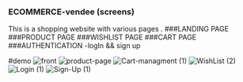 ### ECOMMERCE-vendee (screens)
This is a shopping website with various pages .
###LANDING PAGE
###PRODUCT PAGE
###WISHLIST PAGE
###CART PAGE
###AUTHENTICATION -logIn && sign up

#demo 
![front](https://user-images.githubusercontent.com/90030549/155015320-35db2a29-c6da-44e6-b06c-23d88c7b307d.png)
![product-page](https://user-images.githubusercontent.com/90030549/155015338-23e3cb2e-b540-4e86-9007-066b26d2e509.png)
![Cart-managment (1)](https://user-images.githubusercontent.com/90030549/155015376-b9951558-a45c-4547-b903-266c9c25b20e.png)
![WishList (2)](https://user-images.githubusercontent.com/90030549/155015386-2fa7ffd9-d450-46db-a7fa-6c9836fb9ede.png)
![Login (1)](https://user-images.githubusercontent.com/90030549/155015395-c21144be-8bae-44cf-832a-d335e0f368f7.png)
![Sign-Up (1)](https://user-images.githubusercontent.com/90030549/155015467-9be5d930-ba8b-4931-afc5-a8228df8f3da.png)
